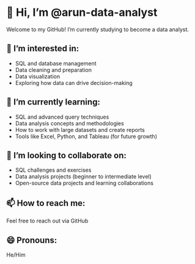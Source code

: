 # 👋 Hi, I’m @arun-data-analyst

Welcome to my GitHub! I’m currently studying to become a data analyst. 

## 👀 I’m interested in:
- SQL and database management
- Data cleaning and preparation
- Data visualization
- Exploring how data can drive decision-making

## 🌱 I’m currently learning:
- SQL and advanced query techniques
- Data analysis concepts and methodologies
- How to work with large datasets and create reports
- Tools like Excel, Python, and Tableau (for future growth)

## 💞️ I’m looking to collaborate on:
- SQL challenges and exercises
- Data analysis projects (beginner to intermediate level)
- Open-source data projects and learning collaborations

## 📫 How to reach me:
Feel free to reach out via GitHub

## 😄 Pronouns:
He/Him
